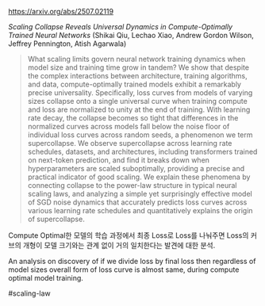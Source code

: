 https://arxiv.org/abs/2507.02119

*Scaling Collapse Reveals Universal Dynamics in Compute-Optimally Trained Neural Networks* (Shikai Qiu, Lechao Xiao, Andrew Gordon Wilson, Jeffrey Pennington, Atish Agarwala)

> What scaling limits govern neural network training dynamics when model size and training time grow in tandem? We show that despite the complex interactions between architecture, training algorithms, and data, compute-optimally trained models exhibit a remarkably precise universality. Specifically, loss curves from models of varying sizes collapse onto a single universal curve when training compute and loss are normalized to unity at the end of training. With learning rate decay, the collapse becomes so tight that differences in the normalized curves across models fall below the noise floor of individual loss curves across random seeds, a phenomenon we term supercollapse. We observe supercollapse across learning rate schedules, datasets, and architectures, including transformers trained on next-token prediction, and find it breaks down when hyperparameters are scaled suboptimally, providing a precise and practical indicator of good scaling. We explain these phenomena by connecting collapse to the power-law structure in typical neural scaling laws, and analyzing a simple yet surprisingly effective model of SGD noise dynamics that accurately predicts loss curves across various learning rate schedules and quantitatively explains the origin of supercollapse.

Compute Optimal한 모델의 학습 과정에서 최종 Loss로 Loss를 나눠주면 Loss의 커브의 개형이 모델 크기와는 관계 없이 거의 일치한다는 발견에 대한 분석.

<english>
An analysis on discovery of if we divide loss by final loss then regardless of model sizes overall form of loss curve is almost same, during compute optimal model training.
</english>

#scaling-law 